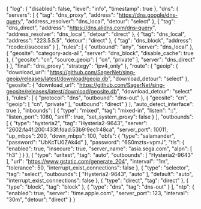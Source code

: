 {
  "log": {
    "disabled": false,
    "level": "info",
    "timestamp": true
  },
  "dns": {
    "servers": [
      {
        "tag": "dns_proxy",
        "address": "https://dns.google/dns-query",
        "address_resolver": "dns_local",
        "detour": "select"
      },
      {
        "tag": "dns_direct",
        "address": "https://dns.alidns.com/dns-query",
        "address_resolver": "dns_local",
        "detour": "direct"
      },
      {
        "tag": "dns_local",
        "address": "223.5.5.5",
        "detour": "direct"
      },
      {
        "tag": "dns_block",
        "address": "rcode://success"
      }
    ],
    "rules": [
      {
        "outbound": "any",
        "server": "dns_local"
      },
      {
        "geosite": "category-ads-all",
        "server": "dns_block",
        "disable_cache": true
      },
      {
        "geosite": "cn",
        "source_geoip": [
          "cn",
          "private"
        ],
        "server": "dns_direct"
      }
    ],
    "final": "dns_proxy",
    "strategy": "ipv4_only"
  },
  "route": {
    "geoip": {
      "download_url": "https://github.com/SagerNet/sing-geoip/releases/latest/download/geoip.db",
      "download_detour": "select"
    },
    "geosite": {
      "download_url": "https://github.com/SagerNet/sing-geosite/releases/latest/download/geosite.db",
      "download_detour": "select"
    },
    "rules": [
      {
        "protocol": "dns",
        "outbound": "dns-out"
      },
      {
        "geosite": "cn",
        "geoip": [
          "cn",
          "private"
        ],
        "outbound": "direct"
      }
    ],
    "auto_detect_interface": true
  },
  "inbounds": [
    {
      "type": "mixed",
      "tag": "mixed-in",
      "listen": "::",
      "listen_port": 1080,
      "sniff": true,
      "set_system_proxy": false
    }
  ],
  "outbounds": [
    {
      "type": "hysteria2",
      "tag": "Hysteria2-9643",
      "server": "2602:fa4f:200:433f:fdad:53b9:9ec1:48ca", 
      "server_port": 10011,
      "up_mbps": 200, 
      "down_mbps": 100,
      "obfs": {
        "type": "salamander",
        "password": "UbKcTU0ZAk4d"
      },
      "password": "6S0mzts+vpmJ",
      "tls": {
        "enabled": true,
        "insecure": true,
        "server_name": "asia.sega.com", 
        "alpn": [
          "h3"
        ]
      }
    },
    {
      "type": "urltest",
      "tag": "auto",
      "outbounds": [
        "Hysteria2-9643"
      ],
      "url": "https://www.gstatic.com/generate_204",
      "interval": "1m",
      "tolerance": 50,
      "interrupt_exist_connections": false
    },
    {
      "type": "selector",
      "tag": "select",
      "outbounds": [
        "Hysteria2-9643", 
        "auto"
      ],
      "default": "auto",
      "interrupt_exist_connections": false
    },
    {
      "type": "direct",
      "tag": "direct"
    },
    {
      "type": "block",
      "tag": "block"
    },
    {
      "type": "dns",
      "tag": "dns-out"
    }
  ],
  "ntp": {
    "enabled": true,
    "server": "time.apple.com",
    "server_port": 123,
    "interval": "30m",
    "detour": "direct"
  }
}
